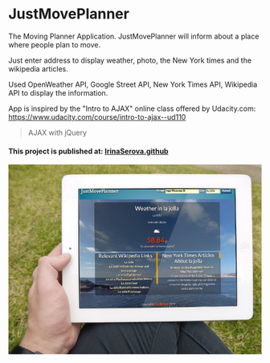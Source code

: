 # JustMovePlanner

The Moving Planner Application.
JustMovePlanner will inform about a place where people plan to move.

Just enter address to display weather, photo, the New York times and the wikipedia articles.

Used OpenWeather API, Google Street API, New York Times API, Wikipedia API to display the information.

App is inspired by the "Intro to AJAX" online class offered by Udacity.com: https://www.udacity.com/course/intro-to-ajax--ud110

>AJAX with jQuery

#### This project is published at: [IrinaSerova.github](https://irinaserova.github.io/JustMovePlanner)

![screenshot](/images/JustMovePlanner.png)
